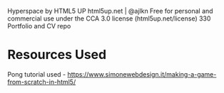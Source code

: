 Hyperspace by HTML5 UP
html5up.net | @ajlkn
Free for personal and commercial use under the CCA 3.0 license (html5up.net/license)
330 Portfolio and CV repo 

# Resources Used
Pong tutorial used - https://www.simonewebdesign.it/making-a-game-from-scratch-in-html5/

